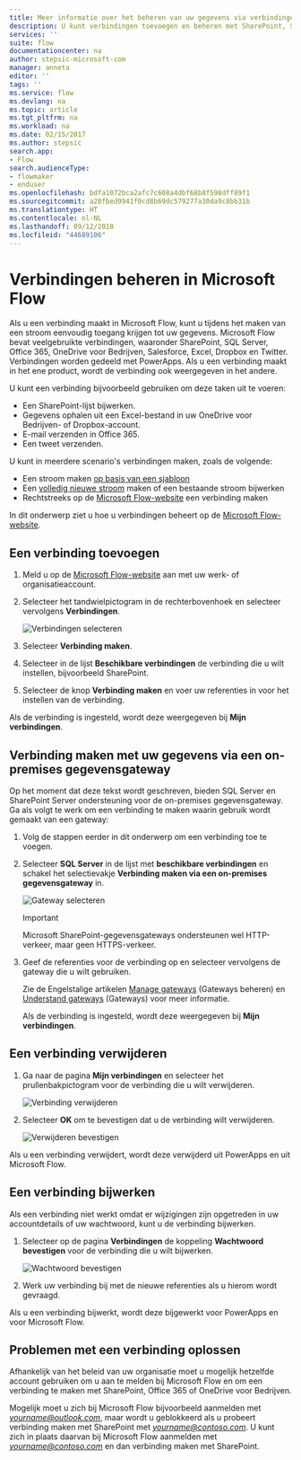 ```yaml
---
title: Meer informatie over het beheren van uw gegevens via verbindingen en on-premises gegevensgateways | Microsoft-Docs
description: U kunt verbindingen toevoegen en beheren met SharePoint, SQL Server, OneDrive voor Bedrijven, Salesforce, Office 365, OneDrive, Dropbox, Twitter, Google Drive en meer.
services: ''
suite: flow
documentationcenter: na
author: stepsic-microsoft-com
manager: anneta
editor: ''
tags: ''
ms.service: flow
ms.devlang: na
ms.topic: article
ms.tgt_pltfrm: na
ms.workload: na
ms.date: 02/15/2017
ms.author: stepsic
search.app:
- Flow
search.audienceType:
- flowmaker
- enduser
ms.openlocfilehash: bdfa1072bca2afc7c608a4dbf68b8f598dff89f1
ms.sourcegitcommit: a20fbed9941f0cd8b69dc579277a30da9c8bb31b
ms.translationtype: HT
ms.contentlocale: nl-NL
ms.lasthandoff: 09/12/2018
ms.locfileid: "44689106"
---
```

# <a name="manage-connections-in-microsoft-flow"></a>Verbindingen beheren in Microsoft Flow
Als u een verbinding maakt in Microsoft Flow, kunt u tijdens het maken van een stroom eenvoudig toegang krijgen tot uw gegevens. Microsoft Flow bevat veelgebruikte verbindingen, waaronder SharePoint, SQL Server, Office 365, OneDrive voor Bedrijven, Salesforce, Excel, Dropbox en Twitter. Verbindingen worden gedeeld met PowerApps. Als u een verbinding maakt in het ene product, wordt de verbinding ook weergegeven in het andere.

U kunt een verbinding bijvoorbeeld gebruiken om deze taken uit te voeren:

* Een SharePoint-lijst bijwerken.
* Gegevens ophalen uit een Excel-bestand in uw OneDrive voor Bedrijven- of Dropbox-account.
* E-mail verzenden in Office 365.
* Een tweet verzenden.

U kunt in meerdere scenario's verbindingen maken, zoals de volgende:

* Een stroom maken [op basis van een sjabloon](get-started-logic-template.md)
* Een [volledig nieuwe stroom](get-started-logic-flow.md) maken of een bestaande stroom bijwerken
* Rechtstreeks op de [Microsoft Flow-website][1] een verbinding maken

In dit onderwerp ziet u hoe u verbindingen beheert op de [Microsoft Flow-website][1].

## <a name="add-a-connection"></a>Een verbinding toevoegen
1. Meld u op de [Microsoft Flow-website][1] aan met uw werk- of organisatieaccount.
2. Selecteer het tandwielpictogram in de rechterbovenhoek en selecteer vervolgens **Verbindingen**.
   
    ![Verbindingen selecteren](./media/add-manage-connections/connections-menu.png)
3. Selecteer **Verbinding maken**.
4. Selecteer in de lijst **Beschikbare verbindingen** de verbinding die u wilt instellen, bijvoorbeeld SharePoint.
5. Selecteer de knop **Verbinding maken** en voer uw referenties in voor het instellen van de verbinding.

Als de verbinding is ingesteld, wordt deze weergegeven bij **Mijn verbindingen**.

## <a name="connect-to-your-data-through-an-on-premises-data-gateway"></a>Verbinding maken met uw gegevens via een on-premises gegevensgateway
Op het moment dat deze tekst wordt geschreven, bieden SQL Server en SharePoint Server ondersteuning voor de on-premises gegevensgateway. Ga als volgt te werk om een verbinding te maken waarin gebruik wordt gemaakt van een gateway:

1. Volg de stappen eerder in dit onderwerp om een verbinding toe te voegen.
2. Selecteer **SQL Server** in de lijst met **beschikbare verbindingen** en schakel het selectievakje **Verbinding maken via een on-premises gegevensgateway** in.
   
    ![Gateway selecteren](./media/add-manage-connections/select-gateway.png)
   
   > [!IMPORTANT]
   > Microsoft SharePoint-gegevensgateways ondersteunen wel HTTP-verkeer, maar geen HTTPS-verkeer.
   > 
   > 
3. Geef de referenties voor de verbinding op en selecteer vervolgens de gateway die u wilt gebruiken.
   
    Zie de Engelstalige artikelen [Manage gateways](gateway-manage.md) (Gateways beheren) en [Understand gateways](gateway-reference.md) (Gateways) voor meer informatie.
   
    Als de verbinding is ingesteld, wordt deze weergegeven bij **Mijn verbindingen**.

## <a name="delete-a-connection"></a>Een verbinding verwijderen
1. Ga naar de pagina **Mijn verbindingen** en selecteer het prullenbakpictogram voor de verbinding die u wilt verwijderen.
   
    ![Verbinding verwijderen](./media/add-manage-connections/delete-connection.png)
2. Selecteer **OK** om te bevestigen dat u de verbinding wilt verwijderen.
   
    ![Verwijderen bevestigen](./media/add-manage-connections/delete-confirmation.png)

Als u een verbinding verwijdert, wordt deze verwijderd uit PowerApps en uit Microsoft Flow.

## <a name="update-a-connection"></a>Een verbinding bijwerken
Als een verbinding niet werkt omdat er wijzigingen zijn opgetreden in uw accountdetails of uw wachtwoord, kunt u de verbinding bijwerken.

1. Selecteer op de pagina **Verbindingen** de koppeling **Wachtwoord bevestigen** voor de verbinding die u wilt bijwerken.
   
    ![Wachtwoord bevestigen](./media/add-manage-connections/verify-password.png)
2. Werk uw verbinding bij met de nieuwe referenties als u hierom wordt gevraagd.

Als u een verbinding bijwerkt, wordt deze bijgewerkt voor PowerApps en voor Microsoft Flow.

## <a name="troubleshoot-a-connection"></a>Problemen met een verbinding oplossen
Afhankelijk van het beleid van uw organisatie moet u mogelijk hetzelfde account gebruiken om u aan te melden bij Microsoft Flow en om een verbinding te maken met SharePoint, Office 365 of OneDrive voor Bedrijven.

Mogelijk moet u zich bij Microsoft Flow bijvoorbeeld aanmelden met *yourname@outlook.com*, maar wordt u geblokkeerd als u probeert verbinding maken met SharePoint met *yourname@contoso.com*. U kunt zich in plaats daarvan bij Microsoft Flow aanmelden met *yourname@contoso.com* en dan verbinding maken met SharePoint.

<!--Reference links in article-->
[1]: https://flow.microsoft.com
